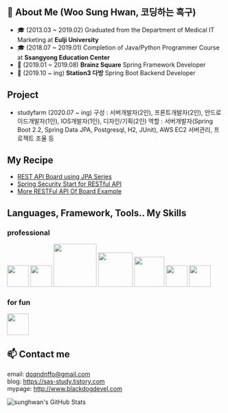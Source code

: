 ## 👨 About Me (Woo Sung Hwan, 코딩하는 흑구)

- 🎓 (2013.03 ~ 2019.02) Graduated from the Department of Medical IT Marketing at **Eulji University**
- 🎓 (2018.07 ~ 2019.01) Completion of Java/Python Programmer Course at **Ssangyong Education Center**
- 🔭 (2019.01 ~ 2019.08) **Brainz Square** Spring Framework Developer
- 🔭 (2019.10 ~ ing) **Station3 다방** Spring Boot Backend Developer

## Project
- studyfarm (2020.07 ~ ing)
  구성 : 서버개발자(2인), 프론트개발자(2인), 안드로이드개발자(1인), IOS개발자(1인), 디자인/기획(2인)
  역할 : 서버개발자(Spring Boot 2.2, Spring Data JPA, Postgresql, H2, JUnit), AWS EC2 서버관리, 프로젝트 조율 등
  

## My Recipe
- [REST API Board using JPA Series](https://sas-study.tistory.com/278)
- [Spring Security Start for RESTful API](https://sas-study.tistory.com/356)
- [More RESTFul API Of Board Example](https://sas-study.tistory.com/366) 

## Languages, Framework, Tools.. My Skills
 ### professional
<p align="left">
  <img src="https://www.flaticon.com/svg/static/icons/svg/226/226777.svg" width="50">
  <img src="https://pbs.twimg.com/profile_images/1235868806079057921/fTL08u_H.png" width="50">
  <img src="https://encrypted-tbn0.gstatic.com/images?q=tbn%3AANd9GcSGCk7pqHU_lvBk8dPeRxW7NWkFzZ3-i7NOeQ&usqp=CAU" width="100">
  <img src="https://encrypted-tbn0.gstatic.com/images?q=tbn%3AANd9GcSqFAkYoPhkTpX8QuJdwviFxSEAyU0Lj4Dsww&usqp=CAU" width="80">
  <img src="https://encrypted-tbn0.gstatic.com/images?q=tbn%3AANd9GcQQmtazqUM85Owk4AatRqFi-ttfJMgjovFAMw&usqp=CAU" width="70">
  <img src="https://encrypted-tbn0.gstatic.com/images?q=tbn%3AANd9GcTJY9lvmh6cgzMRIYz51OpcNojpuhItA9dkaw&usqp=CAU" width="50">
  <img src="https://encrypted-tbn0.gstatic.com/images?q=tbn%3AANd9GcRa3-8CvDCdL_FM-zaNt7r8tqZ_4uErVGtpmg&usqp=CAU" width="50">
</p>

### for fun
<p align="left">
  <img src="https://encrypted-tbn0.gstatic.com/images?q=tbn%3AANd9GcRkGjWF9B631zSaag25FDqF9_7UvGCDGizvFA&usqp=CAU" width="50">
</p>

## 📫 Contact me ##
email: doqndnffo@gmail.com  
blog: https://sas-study.tistory.com  
mypage: http://www.blackdogdevel.com

![sunghwan's GitHub Stats](https://github-readme-stats.vercel.app/api?username=WooSungHwan&show_icons=true&count_private=true)

<!--
Here are some ideas to get you started:

- 🔭 I’m currently working on ...
- 🌱 I’m currently learning ...
- 👯 I’m looking to collaborate on ...
- 🤔 I’m looking for help with ...
- 💬 Ask me about ...
- 😄 Pronouns: ...
- ⚡ Fun fact: ...
-->
